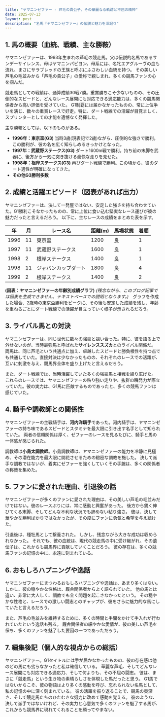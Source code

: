 ```yaml
---
title: "ヤマニンゼファー - 芦毛の貴公子、その華麗なる軌跡と不屈の精神"
date: 2025-07-13
layout: post
description: "名馬『ヤマニンゼファー』の伝説と魅力を深堀り"
---
```


## 1. 馬の概要（血統、戦績、主な勝鞍）

ヤマニンゼファーは、1993年生まれの芦毛の競走馬。父は伝説的名馬であるサンデーサイレンス、母はヤマニンパピヨン。母系には、名牝エアグルーヴの血も流れ、まさにサラブレッドの王族と呼ぶにふさわしい血統を持つ。  その美しい芦毛の毛並みから「芦毛の貴公子」の愛称で親しまれ、多くの競馬ファンの心を掴んだ。

競走馬としての戦績は、通算成績30戦7勝。重賞勝ちこそ少ないものの、その圧倒的なスピードと、どんなレース展開にも対応できる適応能力は、多くの競馬関係者から高い評価を受けていた。  G1制覇には届かなかったものの、常に上位争いを演じ、数々の重賞レースで好走。特に、ダート戦線での活躍が目覚ましく、スプリンターとしての才能を遺憾なく発揮した。

主な勝鞍としては、以下のものがある。

* **1996年：東京盃(G3)**  当時3歳(現表記で2歳)ながら、圧倒的な強さで勝利。この勝利が、彼の名を広く知らしめるきっかけとなった。
* **1997年：武蔵野ステークス(G3)**  ダート1600m戦で勝利。持ち前の末脚を武器に、後方から一気に突き抜ける豪快な走りを見せた。
* **1998年：根岸ステークス(G3)**  再びダート戦線で勝利。この頃から、彼のダート適性が明確になってきた。
* **その他G3勝利多数**


## 2. 成績と活躍エピソード（図表があれば出力）

ヤマニンゼファーは、決して一発屋ではない、安定した強さを持ち合わせていた。G1勝利こそなかったものの、常に上位に食い込む堅実なレース運びが彼の魅力だったと言えるだろう。  以下に、主なレースの成績をまとめた表を示す。

| 年 | 月 | レース名             | 距離(m) | 馬場状態 | 着順 |
|---|----|----------------------|----------|-----------|-------|
| 1996 | 11 | 東京盃               | 1200      | 良        | 1     |
| 1997 | 11 | 武蔵野ステークス       | 1600      | 良        | 1     |
| 1998 | 2  | 根岸ステークス         | 1400      | 良        | 1     |
| 1998 | 11 | ジャパンカップダート   | 1800      | 良        | 4     |
| 1999 | 2  | 根岸ステークス         | 1400      | 良        | 2     |


**(図表：ヤマニンゼファーの年齢別成績グラフ)**  *(残念ながら、このブログ記事では図表を生成できません。テキストベースでの説明となります。)*　グラフを作成した場合、2歳時の東京盃勝利をピークに、その後も安定した成績を残し、年齢を重ねるごとにダート戦線での活躍が目立っていく様子が示されるだろう。


## 3. ライバル馬との対決

ヤマニンゼファーは、同じ世代に数々の強豪と競い合った。特に、彼を語る上で外せないのが、当時最強馬と呼ばれた**サイレンススズカ**とのライバル関係だ。  両馬は、同じ芦毛という共通点に加え、卓越したスピードと勝負根性を持つ点でも共通していた。直接対決は少なかったものの、それぞれのレースでの活躍が、互いに刺激を与え、競馬界全体を盛り上げたと言えるだろう。

また、ダート戦線では、当時活躍していた多くの強豪馬と接戦を繰り広げた。  これらのレースでは、ヤマニンゼファーの粘り強い走りや、抜群の瞬発力が際立っていた。彼の実力は、G1馬に匹敵するものであったと、多くの競馬ファンは感じていた。


## 4. 騎手や調教師との関係性

ヤマニンゼファーの主戦騎手は、**河内洋騎手**であった。河内騎手は、ヤマニンゼファーの持ち味であるスピードとスタミナを最大限に引き出す名手として知られていた。  両者の信頼関係は厚く、ゼファーのレースを見るたびに、騎手と馬の一体感が感じられた。

調教師は**小島太調教師**。小島調教師は、ヤマニンゼファーの能力を冷静に見極め、その潜在能力を最大限に開花させるための緻密な調教を施した。  決して派手な調教ではないが、着実にゼファーを強くしていくその手腕は、多くの関係者の称賛を集めた。


## 5. ファンに愛された理由、引退後の話

ヤマニンゼファーが多くのファンに愛された理由は、その美しい芦毛の毛並みだけではない。彼のレースぶりには、常に感動と興奮があった。  後方から鋭く伸びてくる末脚、そしてどんな不利な状況でも諦めない粘り強さ。  彼は、決して華やかな勝利ばかりではなかったが、その度にファンに勇気と希望を与え続けた。

引退後は、種牡馬として繋養された。  しかし、残念ながら大きな成功は収められなかった。  それでも、彼の血統は、現代の競走馬の中に受け継がれ、その遺伝子は、これからも競馬界に貢献していくことだろう。  彼の存在は、多くの競馬ファンの記憶の中に、永遠に刻まれている。


## 6. おもしろハプニングや逸話

ヤマニンゼファーにまつわるおもしろハプニングや逸話は、あまり多くはない。  しかし、彼の穏やかな性格は、厩舎関係者からよく語られていた。  他の馬とは違い、非常に大人しく、調教でも全く問題を起こさなかったという。  その穏やかな性格と、レースでの激しい闘志とのギャップが、彼をさらに魅力的な馬にしていたと言えるだろう。

また、芦毛の毛並みを維持するために、多くの時間と手間をかけて手入れが行われていたという逸話も残る。  厩舎関係者の細やかな愛情が、彼の美しい芦毛を保ち、多くのファンを魅了した要因の一つであっただろう。


## 7. 編集後記（個人的な視点からの総括）

ヤマニンゼファー。G1タイトルには手が届かなかったものの、彼の存在感は他のどの馬にも劣らなかったと私は確信している。  華麗な芦毛、そしてどんなレース展開にも対応できる適応力、そして何よりも、その不屈の闘志。  彼は、まさに「競走馬」という生き物の素晴らしさを体現した馬だったと思う。  G1馬ではないからこそ、彼の物語はより多くの感動を呼び、忘れられない名馬として、私の記憶の中に深く刻まれている。  彼の活躍を振り返ることで、競馬の奥深さ、そして競走馬たちのひたむきな努力に改めて感動を覚える。  彼のような、決して派手ではないけれど、その実力と心意気で多くのファンを魅了する馬が、これからも競馬界に現れてくれることを願ってやまない。
